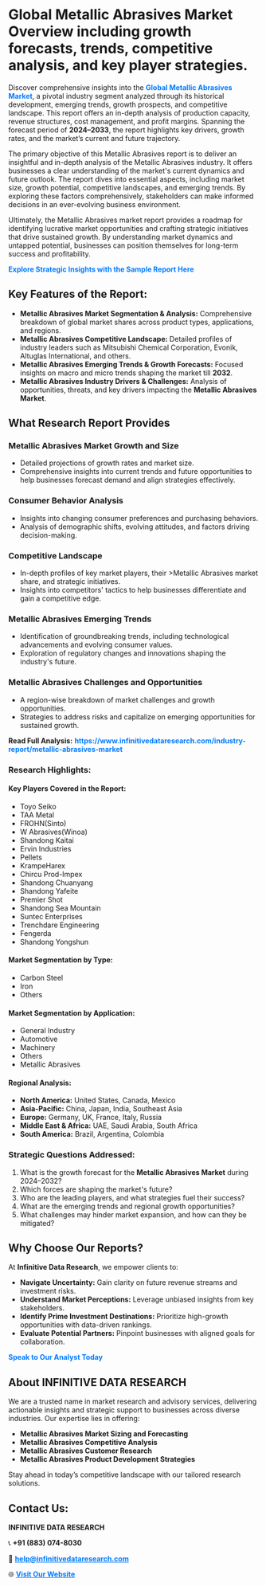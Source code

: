 <h1>Global Metallic Abrasives Market Overview including growth forecasts, trends, competitive analysis, and key player strategies.</h1>
<p>
Discover comprehensive insights into the 
<a href="https://www.infinitivedataresearch.com/industry-report/metallic-abrasives-market" rel="dofollow" style="color: #007BFF; text-decoration: none;"><strong>Global Metallic Abrasives Market</strong></a>, a pivotal industry segment analyzed through its historical development, emerging trends, growth prospects, and competitive landscape. This report offers an in-depth analysis of production capacity, revenue structures, cost management, and profit margins. Spanning the forecast period of <strong>2024–2033</strong>, the report highlights key drivers, growth rates, and the market’s current and future trajectory.
</p>
<p>
The primary objective of this Metallic Abrasives report is to deliver an insightful and in-depth analysis of the Metallic Abrasives industry. It offers businesses a clear understanding of the market's current dynamics and future outlook. The report dives into essential aspects, including market size, growth potential, competitive landscapes, and emerging trends. By exploring these factors comprehensively, stakeholders can make informed decisions in an ever-evolving business environment.
</p>
<p>
Ultimately, the Metallic Abrasives market report provides a roadmap for identifying lucrative market opportunities and crafting strategic initiatives that drive sustained growth. By understanding market dynamics and untapped potential, businesses can position themselves for long-term success and profitability.
</p>
<p>
<a href="https://www.infinitivedataresearch.com/request-sample/reportId=107248" style="color: #007BFF; text-decoration: none;"><strong>Explore Strategic Insights with the Sample Report Here</strong></a>
</p>

<h2>Key Features of the Report:</h2>
<ul>
<li><strong>Metallic Abrasives Market Segmentation & Analysis:</strong> Comprehensive breakdown of global market shares across product types, applications, and regions.</li>
<li><strong>Metallic Abrasives Competitive Landscape:</strong> Detailed profiles of industry leaders such as Mitsubishi Chemical Corporation, Evonik, Altuglas International, and others.</li>
<li><strong>Metallic Abrasives Emerging Trends & Growth Forecasts:</strong> Focused insights on macro and micro trends shaping the market till <strong>2032</strong>.</li>
<li><strong>Metallic Abrasives Industry Drivers & Challenges:</strong> Analysis of opportunities, threats, and key drivers impacting the <strong>Metallic Abrasives Market</strong>.</li>
</ul>

<h2>What Research Report Provides</h2>
<h3>Metallic Abrasives Market Growth and Size</h3>
<ul>
<li>Detailed projections of growth rates and market size.</li>
<li>Comprehensive insights into current trends and future opportunities to help businesses forecast demand and align strategies effectively.</li>
</ul>

<h3>Consumer Behavior Analysis</h3>
<ul>
<li>Insights into changing consumer preferences and purchasing behaviors.</li>
<li>Analysis of demographic shifts, evolving attitudes, and factors driving decision-making.</li>
</ul>

<h3>Competitive Landscape</h3>
<ul>
<li>In-depth profiles of key market players, their >Metallic Abrasives market share, and strategic initiatives.</li>
<li>Insights into competitors' tactics to help businesses differentiate and gain a competitive edge.</li>
</ul>

<h3>Metallic Abrasives Emerging Trends</h3>
<ul>
<li>Identification of groundbreaking trends, including technological advancements and evolving consumer values.</li>
<li>Exploration of regulatory changes and innovations shaping the industry's future.</li>
</ul>

<h3>Metallic Abrasives Challenges and Opportunities</h3>
<ul>
<li>A region-wise breakdown of market challenges and growth opportunities.</li>
<li>Strategies to address risks and capitalize on emerging opportunities for sustained growth.</li>
</ul>
<p><strong>Read Full Analysis:</strong> <a href="https://www.infinitivedataresearch.com/industry-report/metallic-abrasives-market" rel="dofollow" style="color: #007BFF; text-decoration: none;"><strong>https://www.infinitivedataresearch.com/industry-report/metallic-abrasives-market</strong></a></p>
<h3>Research Highlights:</h3>
<h4>Key Players Covered in the Report:</h4>
<ul><li>Toyo Seiko</li><li>TAA Metal</li><li>FROHN(Sinto)</li><li>W Abrasives(Winoa)</li><li>Shandong Kaitai</li><li>Ervin Industries</li><li>Pellets</li><li>KrampeHarex</li><li>Chircu Prod-Impex</li><li>Shandong Chuanyang</li><li>Shandong Yafeite</li><li>Premier Shot</li><li>Shandong Sea Mountain</li><li>Suntec Enterprises</li><li>Trenchdare Engineering</li><li>Fengerda</li><li>Shandong Yongshun</li></ul>
<h4>Market Segmentation by Type:</h4>
<ul><li>Carbon Steel</li><li>Iron</li><li>Others</li></ul>
<h4>Market Segmentation by Application:</h4>
<ul><li>General Industry</li><li>Automotive</li><li>Machinery</li><li>Others</li><li>Metallic Abrasives</li></ul>

<h4>Regional Analysis:</h4>
<ul>
<li><strong>North America:</strong> United States, Canada, Mexico</li>
<li><strong>Asia-Pacific:</strong> China, Japan, India, Southeast Asia</li>
<li><strong>Europe:</strong> Germany, UK, France, Italy, Russia</li>
<li><strong>Middle East & Africa:</strong> UAE, Saudi Arabia, South Africa</li>
<li><strong>South America:</strong> Brazil, Argentina, Colombia</li>
</ul>

<h3>Strategic Questions Addressed:</h3>
<ol>
<li>What is the growth forecast for the <strong>Metallic Abrasives Market</strong> during 2024–2032?</li>
<li>Which forces are shaping the market's future?</li>
<li>Who are the leading players, and what strategies fuel their success?</li>
<li>What are the emerging trends and regional growth opportunities?</li>
<li>What challenges may hinder market expansion, and how can they be mitigated?</li>
</ol>

<h2>Why Choose Our Reports?</h2>
<p>At <strong>Infinitive Data Research</strong>, we empower clients to:</p>
<ul>
<li><strong>Navigate Uncertainty:</strong> Gain clarity on future revenue streams and investment risks.</li>
<li><strong>Understand Market Perceptions:</strong> Leverage unbiased insights from key stakeholders.</li>
<li><strong>Identify Prime Investment Destinations:</strong> Prioritize high-growth opportunities with data-driven rankings.</li>
<li><strong>Evaluate Potential Partners:</strong> Pinpoint businesses with aligned goals for collaboration.</li>
</ul>
<p><a href="https://www.infinitivedataresearch.com/industry-report/metallic-abrasives-market" rel="dofollow" style="color: #007BFF; text-decoration: none;"><strong>Speak to Our Analyst Today</strong></a></p>

<h2>About INFINITIVE DATA RESEARCH</h2>
<p>We are a trusted name in market research and advisory services, delivering actionable insights and strategic support to businesses across diverse industries. Our expertise lies in offering:</p>
<ul>
<li><strong>Metallic Abrasives Market Sizing and Forecasting</strong></li>
<li><strong>Metallic Abrasives Competitive Analysis</strong></li>
<li><strong>Metallic Abrasives Customer Research</strong></li>
<li><strong>Metallic Abrasives Product Development Strategies</strong></li>
</ul>
<p>Stay ahead in today’s competitive landscape with our tailored research solutions.</p>

<h2>Contact Us:</h2>
<p><strong>INFINITIVE DATA RESEARCH</strong></p>
<p>📞 <strong>+91 (883) 074-8030</strong></p>
<p>📧 <strong><a href="mailto:help@infinitivedataresearch.com" style="color: #007BFF;">help@infinitivedataresearch.com</a></strong></p>
<p>🌐 <strong><a href="https://www.infinitivedataresearch.com" rel="dofollow" style="color: #007BFF;">Visit Our Website</a></strong></p>